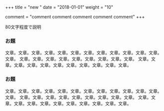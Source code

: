 ﻿+++
title = "new "
date = "2018-01-01"
weight = "10"

comment = "comment comment comment comment comment"
+++

80文字程度で説明


### お題

文章。文章。文章。文章。文章。文章。文章。文章。文章。文章。文章。文章。文章。 
文章。文章。文章。文章。文章。文章。文章。文章。文章。 
文章。文章。文章。文章。文章。文章。文章。文章。文章。文章。文章。

### お題

文章。文章。文章。文章。文章。文章。文章。文章。文章。文章。文章。文章。文章。 
文章。文章。文章。文章。文章。文章。文章。文章。文章。 
文章。文章。文章。文章。文章。文章。文章。文章。文章。文章。文章。









